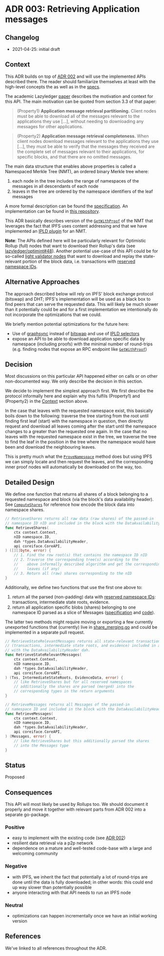 # ADR 003: Retrieving Application messages

## Changelog

- 2021-04-25: initial draft

## Context

This ADR builds on top of [ADR 002](adr-002-ipld-da-sampling.md) and will use the implemented APIs described there.
The reader should familiarize themselves at least with the high-level concepts the as well as in the [specs](https://github.com/lazyledger/lazyledger-specs/blob/master/specs/data_structures.md#2d-reed-solomon-encoding-scheme).

The academic Lazyledger [paper](https://arxiv.org/abs/1905.09274) describes the motivation and context for this API.
The main motivation can be quoted from section 3.3 of that paper:

> (Property1) **Application message retrieval partitioning.** Client nodes must be able to download all of the messages relevant to the applications they use [...], without needing to downloading any messages for other applications.

> (Property2) **Application message retrieval completeness.** When client nodes download messages relevant to the applications they use [...], they must be able to verify that the messages they received are the complete set of messages relevant to their applications, for specific
blocks, and that there are no omitted messages.



The main data structure that enables above properties is called a Namespaced Merkle Tree (NMT), an ordered binary Merkle tree where:
1. each node in the tree includes the range of namespaces of the messages in all descendants of each node
2. leaves in the tree are ordered by the namespace identifiers of the leaf messages

A more formal description can be found the [specification](https://github.com/lazyledger/lazyledger-specs/blob/de5f4f74f56922e9fa735ef79d9e6e6492a2bad1/specs/data_structures.md#namespace-merkle-tree).
An implementation can be found in [this repository](https://github.com/lazyledger/nmt).

This ADR basically describes version of the [`GetWithProof`](https://github.com/lazyledger/nmt/blob/ddcc72040149c115f83b2199eafabf3127ae12ac/nmt.go#L193-L196) of the NMT that leverages the fact that IPFS uses content addressing and that we have implemented an [IPLD plugin](https://github.com/lazyledger/lazyledger-core/tree/37502aac69d755c189df37642b87327772f4ac2a/p2p/ipld) for an NMT.

**Note**: The APIs defined here will be particularly relevant for Optimistic Rollup (full) nodes that want to download their Rollup's data (see [lazyledger/optimint#48](https://github.com/lazyledger/optimint/issues/48)).
Another potential use-case of this API could be for so-called [light validator nodes](https://github.com/lazyledger/lazyledger-specs/blob/master/specs/node_types.md#node-type-definitions) that want to download and replay the state-relevant portion of the block data, i.e. transactions with [reserved namespace IDs](https://github.com/lazyledger/lazyledger-specs/blob/master/specs/consensus.md#reserved-namespace-ids).

## Alternative Approaches

The approach described below will rely on IPFS' block exchange protocol (bitswap) and DHT; IPFS's implementation will be used as a black box to find peers that can serve the requested data.
This will likely be much slower than it potentially could be and for a first implementation we intentionally do not incorporate the optimizations that we could.

We briefly mention potential optimizations for the future here:
- Use of [graphsync](https://github.com/ipld/specs/blob/5d3a3485c5fe2863d613cd9d6e18f96e5e568d16/block-layer/graphsync/graphsync.md) instead of [bitswap](https://docs.ipfs.io/concepts/bitswap/) and use of [IPLD selectors](https://github.com/ipld/specs/blob/5d3a3485c5fe2863d613cd9d6e18f96e5e568d16/design/history/exploration-reports/2018.10-selectors-design-goals.md)
- expose an API to be able to download application specific data by namespace (including proofs) with the minimal number of round-trips (e.g. finding nodes that expose an RPC endpoint like [`GetWithProof`](https://github.com/lazyledger/nmt/blob/ddcc72040149c115f83b2199eafabf3127ae12ac/nmt.go#L193-L196))

## Decision

Most discussions on this particular API happened either on calls or on other non-documented way.
We only describe the decision in this section.

We decide to implement the simplest approach first.
We first describe the protocol informally here and explain why this fulfils (Property1) and (Property2) in the [Context](#context) section above.

In the case that leaves with the requested namespace exist, this basically boils down to the following: traverse the tree starting from the root until finding first leaf (start) with the namespace in question, then directly request and download all leaves coming after the start until the namespace changes to a greater than the requested one again.
In the case that no leaves with the requested namespace exist in the tree, we traverse the tree to find the leaf in the position in the tree where the namespace would have been and download the neighbouring leaves.

This is pretty much what the [`ProveNamespace`](https://github.com/lazyledger/nmt/blob/ddcc72040149c115f83b2199eafabf3127ae12ac/nmt.go#L132-L146) method does but using IPFS we can simply locate and then request the leaves, and the corresponding inner proof nodes will automatically be downloaded on the way, too.

## Detailed Design

We define one function that returns all shares of a block belonging to a requested namespace and block (via the block's data availability header).
See [`ComputeShares`](https://github.com/lazyledger/lazyledger-core/blob/1a08b430a8885654b6e020ac588b1080e999170c/types/block.go#L1371) for reference how encode the block data into namespace shares.

```go
// RetrieveShares returns all raw data (raw shares) of the passed-in
// namespace ID nID and included in the block with the DataAvailabilityHeader dah.
func RetrieveShares(
    ctx context.Context,
    nID namespace.ID,
    dah *types.DataAvailabilityHeader,
    api coreiface.CoreAPI,
) ([][]byte, error) {
    // 1. Find the row root(s) that contains the namespace ID nID
    // 2. Traverse the corresponding tree(s) according to the
    //    above informally described algorithm and get the corresponding
    //    leaves (if any)
    // 3. Return all (raw) shares corresponding to the nID
}

```

Additionally, we define two functions that use the first one above to:
1. return all the parsed (non-padding) data with [reserved namespace IDs](https://github.com/lazyledger/lazyledger-specs/blob/de5f4f74f56922e9fa735ef79d9e6e6492a2bad1/specs/consensus.md#reserved-namespace-ids): transactions, intermediate state roots, evidence.
2. return all application specific blobs (shares) belonging to one namespace ID parsed as a slice of Messages ([specification](https://github.com/lazyledger/lazyledger-specs/blob/de5f4f74f56922e9fa735ef79d9e6e6492a2bad1/specs/data_structures.md#message) and [code](https://github.com/lazyledger/lazyledger-core/blob/1a08b430a8885654b6e020ac588b1080e999170c/types/block.go#L1336)).

The latter two methods might require moving or exporting a few currently unexported functions that (currently) live in [share_merging.go](https://github.com/lazyledger/lazyledger-core/blob/1a08b430a8885654b6e020ac588b1080e999170c/types/share_merging.go#L57-L76) and could be implemented in a separate pull request.

```go
// RetrieveStateRelevantMessages returns all state-relevant transactions
// (transactions, intermediate state roots, and evidence) included in a block
// with the DataAvailabilityHeader dah.
func RetrieveStateRelevantMessages(
    ctx context.Context,
    nID namespace.ID,
    dah *types.DataAvailabilityHeader,
    api coreiface.CoreAPI,
) (Txs, IntermediateStateRoots, EvidenceData, error) {
    // like RetrieveShares but for all reserved namespaces
    // additionally the shares are parsed (merged) into the
    // corresponding types in the return arguments
}
```

```go
// RetrieveMessages returns all Messages of the passed-in
// namespace ID and included in the block with the DataAvailabilityHeader dah.
func RetrieveMessages(
    ctx context.Context,
    nID namespace.ID,
    dah *types.DataAvailabilityHeader,
    api coreiface.CoreAPI,
) (Messages, error) {
    // like RetrieveShares but this additionally parsed the shares
    // into the Messages type
}
```

## Status

Proposed

## Consequences

This API will most likely be used by Rollups too.
We should document it properly and move it together with relevant parts from ADR 002 into a separate go-package.

### Positive

- easy to implement with the existing code (see [ADR 002](https://github.com/lazyledger/lazyledger-core/blob/47d6c965704e102ae877b2f4e10aeab782d9c648/docs/lazy-adr/adr-002-ipld-da-sampling.md#detailed-design))
- resilient data retrieval via a p2p network
- dependence on a mature and well-tested code-base with a large and welcoming community

### Negative

- with IPFS, we inherit the fact that potentially a lot of round-trips are done until the data is fully downloaded; in other words: this could end up way slower than potentially possible
- anyone interacting with that API needs to run an IPFS node

### Neutral

- optimizations can happen incrementally once we have an initial working version

## References

We've linked to all references throughout the ADR.

